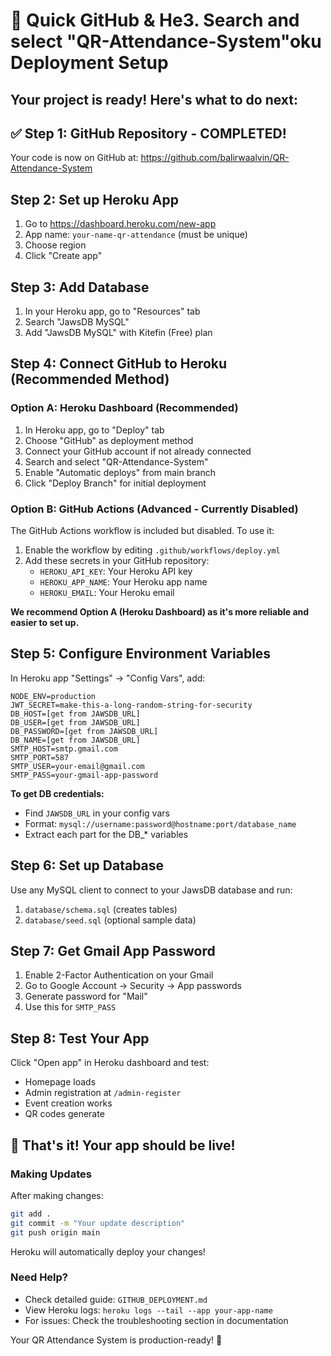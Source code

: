# 🚀 Quick GitHub & He3. Search and select "QR-Attendance-System"oku Deployment Setup

## Your project is ready! Here's what to do next:

## ✅ Step 1: GitHub Repository - COMPLETED!
Your code is now on GitHub at: https://github.com/balirwaalvin/QR-Attendance-System

## Step 2: Set up Heroku App
1. Go to https://dashboard.heroku.com/new-app
2. App name: `your-name-qr-attendance` (must be unique)
3. Choose region
4. Click "Create app"

## Step 3: Add Database
1. In your Heroku app, go to "Resources" tab
2. Search "JawsDB MySQL"
3. Add "JawsDB MySQL" with Kitefin (Free) plan

## Step 4: Connect GitHub to Heroku (Recommended Method)

### Option A: Heroku Dashboard (Recommended)
1. In Heroku app, go to "Deploy" tab
2. Choose "GitHub" as deployment method
3. Connect your GitHub account if not already connected
4. Search and select "QR-Attendance-System"
5. Enable "Automatic deploys" from main branch
6. Click "Deploy Branch" for initial deployment

### Option B: GitHub Actions (Advanced - Currently Disabled)
The GitHub Actions workflow is included but disabled. To use it:
1. Enable the workflow by editing `.github/workflows/deploy.yml`
2. Add these secrets in your GitHub repository:
   - `HEROKU_API_KEY`: Your Heroku API key
   - `HEROKU_APP_NAME`: Your Heroku app name
   - `HEROKU_EMAIL`: Your Heroku email

**We recommend Option A (Heroku Dashboard) as it's more reliable and easier to set up.**

## Step 5: Configure Environment Variables
In Heroku app "Settings" → "Config Vars", add:

```
NODE_ENV=production
JWT_SECRET=make-this-a-long-random-string-for-security
DB_HOST=[get from JAWSDB_URL]
DB_USER=[get from JAWSDB_URL]  
DB_PASSWORD=[get from JAWSDB_URL]
DB_NAME=[get from JAWSDB_URL]
SMTP_HOST=smtp.gmail.com
SMTP_PORT=587
SMTP_USER=your-email@gmail.com
SMTP_PASS=your-gmail-app-password
```

**To get DB credentials:**
- Find `JAWSDB_URL` in your config vars
- Format: `mysql://username:password@hostname:port/database_name`
- Extract each part for the DB_* variables

## Step 6: Set up Database
Use any MySQL client to connect to your JawsDB database and run:
1. `database/schema.sql` (creates tables)
2. `database/seed.sql` (optional sample data)

## Step 7: Get Gmail App Password
1. Enable 2-Factor Authentication on your Gmail
2. Go to Google Account → Security → App passwords
3. Generate password for "Mail"
4. Use this for `SMTP_PASS`

## Step 8: Test Your App
Click "Open app" in Heroku dashboard and test:
- Homepage loads
- Admin registration at `/admin-register`
- Event creation works
- QR codes generate

## 🎉 That's it! Your app should be live!

### Making Updates
After making changes:
```bash
git add .
git commit -m "Your update description"
git push origin main
```
Heroku will automatically deploy your changes!

### Need Help?
- Check detailed guide: `GITHUB_DEPLOYMENT.md`
- View Heroku logs: `heroku logs --tail --app your-app-name`
- For issues: Check the troubleshooting section in documentation

Your QR Attendance System is production-ready! 🚀
